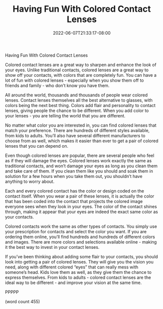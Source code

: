 ﻿---
title: "Having Fun With Colored Contact Lenses"
date: 2022-06-07T21:33:17-08:00
description: "Contact Lenses Tips for Web Success"
featured_image: "/images/Contact Lenses.jpg"
tags: ["Contact Lenses"]
---

Having Fun With Colored Contact Lenses

Colored contact lenses are a great way to sharpen and enhance the look of your eyes.  Unlike traditional contacts, colored lenses are a great way to show off your contacts, with colors that are completely fun.  You can have a lot of fun with colored lenses - especially when you show them off to friends and family - who don’t know you have them.

All around the world, thousands and thousands of people wear colored lenses.  Contact lenses themselves all the best alternative to glasses, with colors being the next best thing.  Colors add flair and personality to contact lenses, giving people the chance to be different.  When you add color to your lenses - you are telling the world that you are different.

No matter what color you are interested in, you can find colored lenses that match your preference.  There are hundreds of different styles available, from kids to adults.  You’ll also have several different manufacturers to choose from as well, which makes it easier than ever to get a pair of colored lenses that you can depend on.

Even though colored lenses are popular, there are several people who feel as if they will damage the eyes.  Colored lenses work exactly the same as traditional contacts, and won’t damage your eyes as long as you clean them and take care of them.  If you clean them like you should and soak them in solution for a few hours when you take them out, you shouldn’t have anything to worry about.

Each and every colored contact has the color or design coded on the contact itself.  When you wear a pair of these lenses, it is actually the color that has been coded into the contact that projects the colored image everyone sees when they look in your eyes.  The color of the contact shines through, making it appear that your eyes are indeed the exact same color as your contacts.

Colored contacts work the same as other types of contacts.  You simply use your prescription for contacts and select the color you want.  If you are ordering them online, you’ll find hundreds and hundreds of different colors and images.  There are more colors and selections available online - making it the best way to invest in your contact lenses.

If you’ve been thinking about adding some flair to your contacts, you should look into getting a pair of colored lenses.  They will give you the vision you need, along with different colored “eyes” that can really mess with someone’s head.  Kids love them as well, as they give them the chance to express themselves.  From kids to adults - colored contact lenses are the ideal way to be different - and improve your vision at the same time.

PPPPP

(word count 455)
